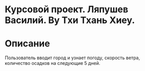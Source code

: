 
# Курсовой проект. Ляпушев Василий. Ву Тхи Тхань Хиеу.

# Описание
Пользователь вводит город и узнает погоду, скорость ветра, количество осадков на следующие 5 дней.
